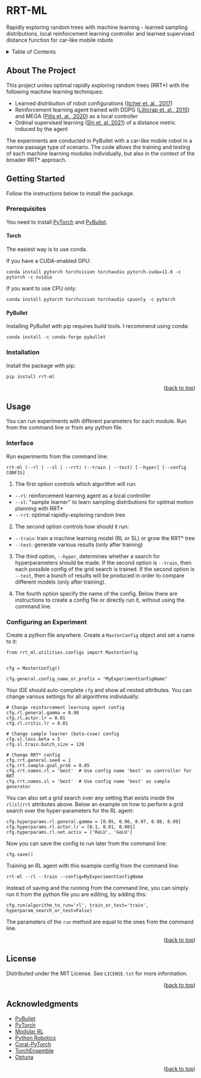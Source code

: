 # RRT-ML
Rapidly exploring random trees with machine learning - learned sampling distributions, local reinforcement learning controller and learned supervised distance function for car-like mobile robots


<!-- TABLE OF CONTENTS -->
<details>
  <summary>Table of Contents</summary>
  <ol>
    <li>
      <a href="#about-the-project">About The Project</a>
    </li>
    <li>
      <a href="#getting-started">Getting Started</a>
      <ul>
        <li><a href="#prerequisites">Prerequisites</a></li>
        <li><a href="#installation">Installation</a></li>
      </ul>
    </li>
    <li>
      <a href="#usage">Usage</a>
      <ul>
        <li><a href="#interface">Interface</a></li>
        <li><a href="#configuring-an-experiment">Configuring an Experiment</a></li>
      </ul>
    </li>
    <li><a href="#license">License</a></li>
    <li><a href="#acknowledgments">Acknowledgments</a></li>
  </ol>
</details>


<!-- ABOUT THE PROJECT -->
## About The Project

This project unites optimal rapidly exploring random trees (RRT*) with the following machine learning techniques:

* Learned distribution of robot configurations ([Itcher et. al., 2017](https://arxiv.org/abs/1709.05448))
* Reinforcement learning agent trained with DDPG ([Lillicrap et. al., 2015](https://arxiv.org/abs/1509.02971)) and MEGA ([Pitis et. al., 2020](https://arxiv.org/abs/2007.02832)) as a local controller
* Ordinal supervised learning ([Shi et. al. 2021](https://arxiv.org/abs/2111.08851)) of a distance metric induced by the agent

The experiments are conducted in PyBullet with a car-like mobile robot in a narrow passage type of scenario. 
The code allows the training and testing of each machine learning modules individually, but also in the context of the broader RRT* approach.

<!-- GETTING STARTED -->
## Getting Started

Follow the instructions below to install the package.

### Prerequisites

You need to install [PyTorch](https://pytorch.org/) and [PyBullet](https://pybullet.org/wordpress/).

#### Torch

The easiest way is to use conda.

If you have a CUDA-enabled GPU:
```
conda install pytorch torchvision torchaudio pytorch-cuda=11.6 -c pytorch -c nvidia
```

If you want to use CPU only:
```
conda install pytorch torchvision torchaudio cpuonly -c pytorch
```

#### PyBullet

Installing PyBullet with pip requires build tools. I recommend using conda:

```
conda install -c conda-forge pybullet
```

### Installation

Install the package with pip:

```
pip install rrt-ml
```

<p align="right">(<a href="#rrt-ml">back to top</a>)</p>

<!-- USAGE EXAMPLES -->
## Usage

You can run experiments with different parameters for each module. Run from the command line or from any python file.

### Interface

Run experiments from the command line:

```
rrt-ml (--rl | --sl | --rrt) (--train | --test) [--hyper] [--config CONFIG]
```

1) The first option controls which algorithm will run:

* `--rl`: reinforcement learning agent as a local controller
* `--sl`: "sample learner" to learn sampling distributions for optimal motion planning with RRT*
* `--rrt`: optimal rapidly-exploring random tree 

2) The second option controls how should it run:

* `--train`: train a machine learning model (RL or SL) or grow the RRT* tree
* `--test`: generate various results (only after training)

3) The third option, `--hyper`, determines whether a search for hyperparameters should be made. If the second option is `--train`, then each possible config of the grid search is trained. If the second option is `--test`, then a bunch of results will be produced in order to compare different models (only after training).

4) The fourth option specify the name of the config. Below there are instructions to create a config file or directly run it, without using the command line.

### Configuring an Experiment

Create a python file anywhere. Create a `MasterConfig` object and set a name to it:

```
from rrt_ml.utilities.configs import MasterConfig


cfg = MasterConfig()

cfg.general.config_name_or_prefix = "MyExperimentConfigName"
```

Your IDE should auto-complete `cfg` and show all nested attributes. You can change various settings for all algorithms individually:

```
# Change reinforcement learning agent config
cfg.rl.general.gamma = 0.98
cfg.rl.actor.lr = 0.01
cfg.rl.critic.lr = 0.01

# Change sample learner (beta-cvae) config
cfg.sl.loss.beta = 5
cfg.sl.train.batch_size = 128

# Change RRT* config
cfg.rrt.general.seed = 1
cfg.rrt.sample.goal_prob = 0.05
cfg.rrt.names.rl = 'best'  # Use config name 'best' as controller for RRT
cfg.rrt.names.sl = 'best'  # Use config name 'best' as sample generator
```

You can also set a grid search over any setting that exists inside the `rl|sl|rrt` attributes above. Below an example on how to perform a grid search over the hyper-parameters for the RL agent:

```
cfg.hyperparams.rl.general.gamma = [0.95, 0.96, 0.97, 0.98, 0.99]
cfg.hyperparams.rl.actor.lr = [0.1, 0.01, 0.001]
cfg.hyperparams.rl.net.activ = ['ReLU', 'GeLU']
```

Now you can save the config to run later from the command line:

```
cfg.save()
```

Training an RL agent with this example config from the command line:

```
rrt-ml --rl --train --config=MyExperimentConfigName
```

Instead of saving and the running from the command line, you can simply run it from the python file you are editing, by adding this:

```
cfg.run(algorithm_to_run='rl', train_or_test='train', hyperparam_search_or_test=False)
```

The parameters of the `run` method are equal to the ones from the command line.

<p align="right">(<a href="#rrt-ml">back to top</a>)</p>

<!-- LICENSE -->
## License

Distributed under the MIT License. See `LICENSE.txt` for more information.

<p align="right">(<a href="#rrt-ml">back to top</a>)</p>

<!-- ACKNOWLEDGMENTS -->
## Acknowledgments

* [PyBullet](https://pybullet.org)
* [PyTorch](https://pytorch.org)
* [Modular RL](https://github.com/spitis/mrl)
* [Python Robotics](https://github.com/Lucifer2700/Python-Robotics)
* [Coral-PyTorch](https://github.com/Raschka-research-group/coral-pytorch)
* [TorchEnsemble](https://github.com/TorchEnsemble-Community/Ensemble-Pytorch)
* [Optuna](https://optuna.org)

<p align="right">(<a href="#rrt-ml">back to top</a>)</p>



<!-- MARKDOWN LINKS & IMAGES -->
<!-- https://www.markdownguide.org/basic-syntax/#reference-style-links -->
[contributors-shield]: https://img.shields.io/github/contributors/othneildrew/Best-README-Template.svg?style=for-the-badge
[contributors-url]: https://github.com/othneildrew/Best-README-Template/graphs/contributors
[forks-shield]: https://img.shields.io/github/forks/othneildrew/Best-README-Template.svg?style=for-the-badge
[forks-url]: https://github.com/othneildrew/Best-README-Template/network/members
[stars-shield]: https://img.shields.io/github/stars/othneildrew/Best-README-Template.svg?style=for-the-badge
[stars-url]: https://github.com/othneildrew/Best-README-Template/stargazers
[issues-shield]: https://img.shields.io/github/issues/othneildrew/Best-README-Template.svg?style=for-the-badge
[issues-url]: https://github.com/othneildrew/Best-README-Template/issues
[license-shield]: https://img.shields.io/github/license/othneildrew/Best-README-Template.svg?style=for-the-badge
[license-url]: https://github.com/othneildrew/Best-README-Template/blob/master/LICENSE.txt
[linkedin-shield]: https://img.shields.io/badge/-LinkedIn-black.svg?style=for-the-badge&logo=linkedin&colorB=555
[linkedin-url]: https://linkedin.com/in/othneildrew
[product-screenshot]: images/screenshot.png
[Next.js]: https://img.shields.io/badge/next.js-000000?style=for-the-badge&logo=nextdotjs&logoColor=white
[Next-url]: https://nextjs.org/
[React.js]: https://img.shields.io/badge/React-20232A?style=for-the-badge&logo=react&logoColor=61DAFB
[React-url]: https://reactjs.org/
[Vue.js]: https://img.shields.io/badge/Vue.js-35495E?style=for-the-badge&logo=vuedotjs&logoColor=4FC08D
[Vue-url]: https://vuejs.org/
[Angular.io]: https://img.shields.io/badge/Angular-DD0031?style=for-the-badge&logo=angular&logoColor=white
[Angular-url]: https://angular.io/
[Svelte.dev]: https://img.shields.io/badge/Svelte-4A4A55?style=for-the-badge&logo=svelte&logoColor=FF3E00
[Svelte-url]: https://svelte.dev/
[Laravel.com]: https://img.shields.io/badge/Laravel-FF2D20?style=for-the-badge&logo=laravel&logoColor=white
[Laravel-url]: https://laravel.com
[Bootstrap.com]: https://img.shields.io/badge/Bootstrap-563D7C?style=for-the-badge&logo=bootstrap&logoColor=white
[Bootstrap-url]: https://getbootstrap.com
[JQuery.com]: https://img.shields.io/badge/jQuery-0769AD?style=for-the-badge&logo=jquery&logoColor=white
[JQuery-url]: https://jquery.com 
